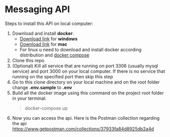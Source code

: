 # Messaging API

Steps to install this API on local computer:

1. Download and install **docker**:
   - [Download link](https://docs.docker.com/docker-for-windows/install/) for **windows**
   - [Download link](https://docs.docker.com/docker-for-mac/install/) for **mac**
   - For linux u need to download and install docker according distribution and [docker compose](https://docs.docker.com/compose/install/)
2. Clone this repo
3. (Optional) Kill all service that are running on port 3306 (usually mysql service) and port 3000 on your local computer. If there is no service that running on the specified port then skip this step
4. Go to this clone directory on your local machine and on the root folder change **.env.sample** to **.env**
5. Build all the docker image using this command on the project root folder in your terminal:
   > docker-compose up
6. Now you can access the api. Here is the Postman collection regarding the api https://www.getpostman.com/collections/37933fa84d8925db2a4d
